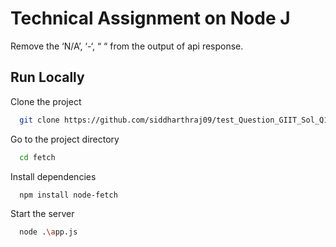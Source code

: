 
# Technical Assignment on Node J

 Remove the ‘N/A’, ‘-‘, “ “ from the output of api response.
## Run Locally

Clone the project

```bash
  git clone https://github.com/siddharthraj09/test_Question_GIIT_Sol_Q1
```
Go to the project directory

```bash
  cd fetch
```

Install dependencies

```bash
  npm install node-fetch
```

Start the server

```bash
  node .\app.js
```

